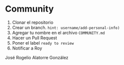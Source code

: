 # Community

1. Clonar el repositorio
2. Crear un branch. `hint: username/add-personal-info)`
3. Agregar tu nombre en el archivo `COMMUNITY.md`
4. Hacer un Pull Request
5. Poner el label `ready to review`
6. Notificar a Roy

José Rogelio Alatorre González
